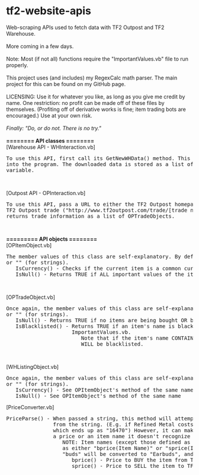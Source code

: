 tf2-website-apis
================

Web-scraping APIs used to fetch data with TF2 Outpost and TF2 Warehouse.
<br><br>
More coming in a few days.
<br><br>
Note: Most (if not all) functions require the "ImportantValues.vb" file to run properly.
<br><br>
This project uses (and includes) my RegexCalc math parser. The main project for this can be found on my GitHub page.
<br><br>
LICENSING: Use it for whatever you like, as long as you give me credit by name. One restriction: no profit can be made 
off of these files by themselves. (Profiting off of derivative works is fine; item trading bots are encouraged.)
Use at your own risk. <br><br><i>Finally: "Do, or do not. There is no try."</i>
<br><br><b>======== API classes ========</b><br>
[Warehouse API - WHInteraction.vb]
<pre>
To use this API, first call its GetNewWHData() method. This method will download item data from TF2 Warehouse 
into the program. The downloaded data is stored as a list of WHItemObjects in the class' WHDataCache member 
variable.
</pre><br>
[Outpost API - OPInteraction.vb]
<pre>
To use this API, pass a URL to either the TF2 Outpost homepage ("http://www.tf2outpost.com") or a specific 
TF2 Outpost trade ("http://www.tf2outpost.com/trade/[trade number]") to its GetTrades() method. This method
returns trade information as a list of OPTradeObjects.
</pre><br>
<b>========= API objects ========</b><br>
[OPItemObject.vb]
<pre>
The member values of this class are self-explanatory. By default, they are initialized to either -1 (for numbers) 
or "" (for strings).
   IsCurrency() - Checks if the current item is a common currency item (either a type of Metal, or a Key)
   IsNull() - Returns TRUE if ALL important values of the item are equal to their null values, FALSE otherwise.
</pre><br>
[OPTradeObject.vb]
<pre>
Once again, the member values of this class are self-explanatory and its default values are either -1 (for numbers)
or "" (for strings).
   IsNull() - Returns TRUE if no items are being bought OR being sold, FALSE otherwise.
   IsBlacklisted() - Returns TRUE if an item's name is blacklisted, FALSE otherwise. The blacklist is contained in 
                     ImportantValues.vb.
                        Note that if the item's name CONTAINS (not necessarily equals) a blacklisted term, the item
                        WILL be blacklisted.
</pre><br>
[WHListingObject.vb]
<pre>
Once again, the member values of this class are self-explanatory and its default values are either -1 (for numbers)
or "" (for strings).
   IsCurrency() - See OPItemObject's method of the same name
   IsNull() - See OPItemObject's method of the same name
</pre>

[PriceConverter.vb]
<pre>
PriceParse() - When passed a string, this method will attempt to extract a price (in terms of TF2 Warehouse Credits) 
               from the string. (E.g. if Refined Metal costs 4500 Warehouse Credits, "3.66 ref" becomes "3.66*4500" ,
               which ends up as "16470") However, it can make mistakes, especially if fed input that doesn't contain 
               a price or an item name it doesn't recognize
                  NOTE: Item names (except those defined as currency items in ImportantValues.vb) must be formatted
                  as either "bprice(Item Name)" or "sprice(Item Name)". The item names do not have to be exact. (E.g.
                  "buds" will be converted to "Earbuds", and "bills" or "bill's" will be converted to "Bill's Hat")
                     bprice() - Price to BUY the item from TF2 Warehouse
                     sprice() - Price to SELL the item to TF2 Warehouse
</pre>



